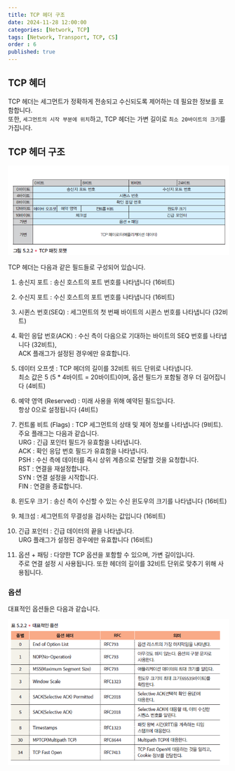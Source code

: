 ```yaml
---
title: TCP 헤더 구조
date: 2024-11-28 12:00:00
categories: [Network, TCP]
tags: [Network, Transport, TCP, CS]
order : 6
published: true
---
```


## TCP 혜더

TCP 헤더는 세그먼트가 정확하게 전송되고 수신되도록 제어하는 데 필요한 정보를 포함합니다.  
또한, `세그먼트의 시작 부분에 위치`하고, TCP 헤더는 가변 길이로 `최소 20바이트의 크기`를 가집니다.  

## TCP 헤더 구조

![Desktop View](/assets/img/TCP/tcp_header.png)

TCP 헤더는 다음과 같은 필드들로 구성되어 있습니다.  

1. 송신지 포트 : 송신 호스트의 포트 번호를 나타냅니다 (16비트)

2. 수신지 포트 : 수신 호스트의 포트 번호를 나타냅니다 (16비트)

3. 시퀸스 번호(SEQ) : 세그먼트의 첫 번째 바이트의 시퀸스 번호를 나타냅니다 (32비트)

4. 확인 응답 번호(ACK) : 수신 측이 다음으로 기대하는 바이트의 SEQ 번호를 나타냅니다 (32비트),   
ACK 플래그가 설정된 경우에만 유효합니다.

5. 데이터 오프셋 : TCP 헤더의 길이를 32비트 워드 단위로 나타냅니다.   
최소 값은 5 (5 * 4바이트 = 20바이트)이며, 옵션 필드가 포함될 경우 더 길어집니다 (4비트)

6. 예약 영역 (Reserved) : 미래 사용을 위해 예약된 필드입니다.   
항상 0으로 설정됩니다 (4비트)

7. 컨트롤 비트 (Flags) : TCP 세그먼트의 상태 및 제어 정보를 나타냅니다 (9비트).  
주요 플래그는 다음과 같습니다.  
URG : 긴급 포인터 필드가 유효함을 나타냅니다.  
ACK : 확인 응답 번호 필드가 유효함을 나타냅니다.  
PSH : 수신 측에 데이터를 즉시 상위 계층으로 전달할 것을 요청합니다.  
RST : 연결을 재설정합니다.  
SYN : 연결 설정을 시작합니다.  
FIN : 연결을 종료합니다.  

8. 윈도우 크기 : 송신 측이 수신할 수 있는 수신 윈도우의 크기를 나타냅니다 (16비트)

9. 체크섬 : 세그먼트의 무결성을 검사하는 값입니다 (16비트)

10. 긴급 포인터 : 긴급 데이터의 끝을 나타냅니다.  
URG 플래그가 설정된 경우에만 유효합니다 (16비트)

11. 옵션  + 패팅 : 다양한 TCP 옵션을 포함할 수 있으며, 가변 길이입니다.  
주로 연결 설정 시 사용됩니다. 또한 헤더의 길이를 32비트 단위로 맞추기 위해 사용됩니다.

### 옵션

대표적인 옵션들은 다음과 같습니다.

![Desktop View](/assets/img/TCP/tcp_option.png)

